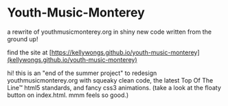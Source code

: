 # Youth-Music-Monterey
a rewrite of youthmusicmonterey.org in shiny new code written from the ground up!

find the site at [https://kellywongs.github.io/youth-music-monterey](kellywongs.github.io/youth-music-monterey)

hi! this is an "end of the summer project" to redesign youthmusicmonterey.org with squeaky clean code, the latest Top Of The Line™ html5 standards, and fancy css3 animations. (take a look at the floaty button on index.html. mmm feels so good.) 
